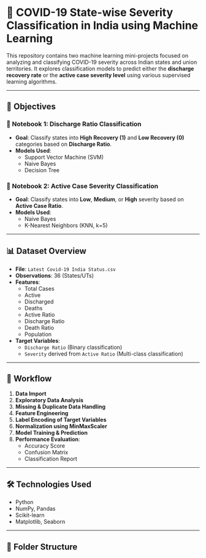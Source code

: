 # 🧪 COVID-19 State-wise Severity Classification in India using Machine Learning

This repository contains two machine learning mini-projects focused on analyzing and classifying COVID-19 severity across Indian states and union territories. It explores classification models to predict either the **discharge recovery rate** or the **active case severity level** using various supervised learning algorithms.

---

## 📌 Objectives

### 📁 Notebook 1: Discharge Ratio Classification

- **Goal**: Classify states into **High Recovery (1)** and **Low Recovery (0)** categories based on **Discharge Ratio**.
- **Models Used**:
  - Support Vector Machine (SVM)
  - Naive Bayes
  - Decision Tree

### 📁 Notebook 2: Active Case Severity Classification

- **Goal**: Classify states into **Low**, **Medium**, or **High** severity based on **Active Case Ratio**.
- **Models Used**:
  - Naive Bayes
  - K-Nearest Neighbors (KNN, k=5)

---

## 📊 Dataset Overview

- **File**: `Latest Covid-19 India Status.csv`
- **Observations**: 36 (States/UTs)
- **Features**:
  - Total Cases
  - Active
  - Discharged
  - Deaths
  - Active Ratio
  - Discharge Ratio
  - Death Ratio
  - Population
- **Target Variables**:
  - `Discharge Ratio` (Binary classification)
  - `Severity` derived from `Active Ratio` (Multi-class classification)

---

## 🔁 Workflow

1. **Data Import**
2. **Exploratory Data Analysis**
3. **Missing & Duplicate Data Handling**
4. **Feature Engineering**
5. **Label Encoding of Target Variables**
6. **Normalization using MinMaxScaler**
7. **Model Training & Prediction**
8. **Performance Evaluation**:
   - Accuracy Score
   - Confusion Matrix
   - Classification Report

---

## 🛠️ Technologies Used

- Python
- NumPy, Pandas
- Scikit-learn
- Matplotlib, Seaborn

---

## 📂 Folder Structure


